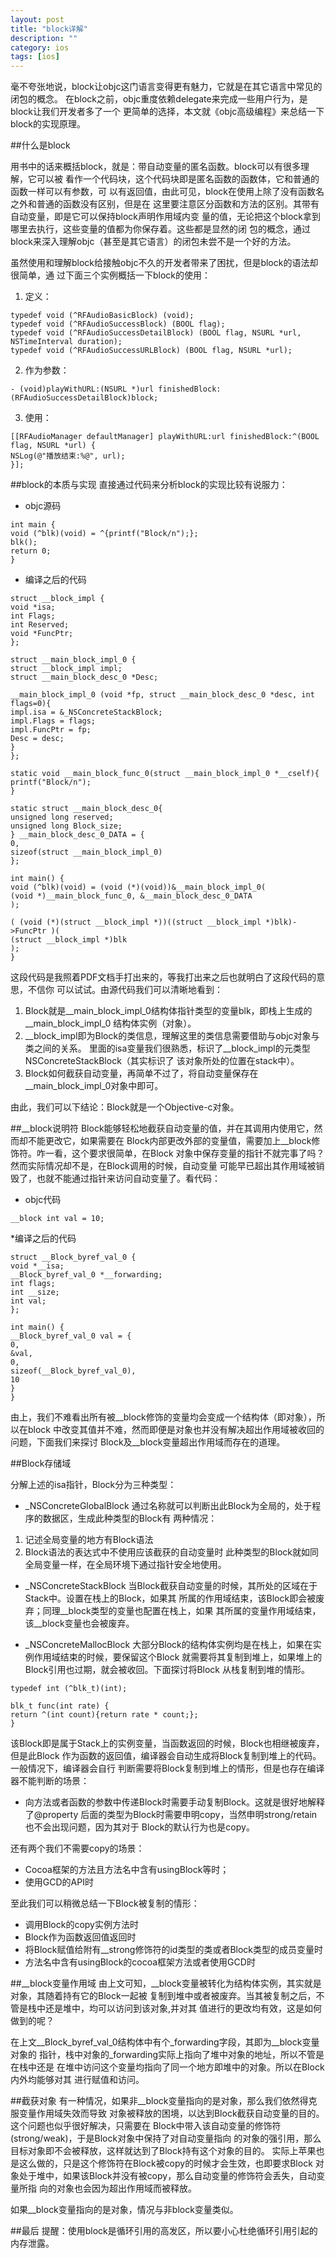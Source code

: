```yaml
---
layout: post
title: "block详解"
description: ""
category: ios
tags: [ios]
---
```


毫不夸张地说，block让objc这门语言变得更有魅力，它就是在其它语言中常见的闭包的概念。
在block之前，objc重度依赖delegate来完成一些用户行为，是block让我们开发者多了一个
更简单的选择，本文就《objc高级编程》来总结一下block的实现原理。

##什么是block

用书中的话来概括block，就是：带自动变量的匿名函数。block可以有很多理解，它可以被
看作一个代码块，这个代码块即是匿名函数的函数体，它和普通的函数一样可以有参数，可
以有返回值，由此可见，block在使用上除了没有函数名之外和普通的函数没有区别，但是在
这里要注意区分函数和方法的区别。其带有自动变量，即是它可以保持block声明作用域内变
量的值，无论把这个block拿到哪里去执行，这些变量的值都为你保存着。这些都是显然的闭
包的概念，通过block来深入理解objc（甚至是其它语言）的闭包未尝不是一个好的方法。

虽然使用和理解block给接触objc不久的开发者带来了困扰，但是block的语法却很简单，通
过下面三个实例概括一下block的使用：

1. 定义：

```
typedef void (^RFAudioBasicBlock) (void);
typedef void (^RFAudioSuccessBlock) (BOOL flag);
typedef void (^RFAudioSuccessDetailBlock) (BOOL flag, NSURL *url, NSTimeInterval duration);
typedef void (^RFAudioSuccessURLBlock) (BOOL flag, NSURL *url);
```
2. 作为参数：

```
- (void)playWithURL:(NSURL *)url finishedBlock:(RFAudioSuccessDetailBlock)block;
```
3. 使用：

```
[[RFAudioManager defaultManager] playWithURL:url finishedBlock:^(BOOL flag, NSURL *url) {
NSLog(@"播放结束:%@", url);
}];
```

##block的本质与实现
直接通过代码来分析block的实现比较有说服力：

* objc源码

```
int main {
void (^blk)(void) = ^{printf("Block/n");};
blk();
return 0;
}
```

* 编译之后的代码

```
struct __block_impl {
void *isa;
int Flags;
int Reserved;
void *FuncPtr;
};

struct __main_block_impl_0 {
struct __block_impl impl;
struct __main_block_desc_0 *Desc;

__main_block_impl_0 (void *fp, struct __main_block_desc_0 *desc, int flags=0){
impl.isa = &_NSConcreteStackBlock;
impl.Flags = flags;
impl.FuncPtr = fp;
Desc = desc;
}
};

static void __main_block_func_0(struct __main_block_impl_0 *__cself){
printf("Block/n");
}

static struct __main_block_desc_0{
unsigned long reserved;
unsigned long Block_size;
} __main_block_desc_0_DATA = {
0,
sizeof(struct __main_block_impl_0)
};

int main() {
void (^blk)(void) = (void (*)(void))&__main_block_impl_0(
(void *)__main_block_func_0, &__main_block_desc_0_DATA
);

( (void (*)(struct __block_impl *))((struct __block_impl *)blk)->FuncPtr )(
(struct __block_impl *)blk
);
}
```

这段代码是我照着PDF文档手打出来的，等我打出来之后也就明白了这段代码的意思，不信你
可以试试。由源代码我们可以清晰地看到：

1. Block就是__main_block_impl_0结构体指针类型的变量blk，即栈上生成的__main_block_impl_0
结构体实例（对象）。
2. __block_impl即为Block的类信息，理解这里的类信息需要借助与objc对象与类之间的关系。
里面的isa变量我们很熟悉，标识了__block_impl的元类型NSConcreteStackBlock（其实标识了
该对象所处的位置在stack中）。
3. Block如何截获自动变量，再简单不过了，将自动变量保存在__main_block_impl_0对象中即可。

由此，我们可以下结论：Block就是一个Objective-c对象。

##__block说明符
Block能够轻松地截获自动变量的值，并在其调用内使用它，然而却不能更改它，如果需要在
Block内部更改外部的变量值，需要加上__block修饰符。咋一看，这个要求很简单，在Block
对象中保存变量的指针不就完事了吗？然而实际情况却不是，在Block调用的时候，自动变量
可能早已超出其作用域被销毁了，也就不能通过指针来访问自动变量了。看代码：

* objc代码

```
__block int val = 10;
```

*编译之后的代码

```
struct __Block_byref_val_0 {
void *__isa;
__Block_byref_val_0 *__forwarding;
int flags;
int __size;
int val;
};

int main() {
__Block_byref_val_0 val = {
0,
&val,
0,
sizeof(__Block_byref_val_0),
10
}
}
```

由上，我们不难看出所有被__block修饰的变量均会变成一个结构体（即对象），所以在block
中改变其值并不难，然而即便是对象也并没有解决超出作用域被收回的问题，下面我们来探讨
Block及__block变量超出作用域而存在的道理。

##Block存储域

分解上述的isa指针，Block分为三种类型：

* _NSConcreteGlobalBlock
通过名称就可以判断出此Block为全局的，处于程序的数据区，生成此种类型的Block有
两种情况：
1. 记述全局变量的地方有Block语法
2. Block语法的表达式中不使用应该截获的自动变量时
此种类型的Block就如同全局变量一样，在全局环境下通过指针安全地使用。

* _NSConcreteStackBlock
当Block截获自动变量的时候，其所处的区域在于Stack中。设置在栈上的Block，如果其
所属的作用域结束，该Block即会被废弃；同理__block类型的变量也配置在栈上，如果
其所属的变量作用域结束，该__block变量也会被废弃。

* _NSConcreteMallocBlock
大部分Block的结构体实例均是在栈上，如果在实例作用域结束的时候，要保留这个Block
就需要将其复制到堆上，如果堆上的Block引用也过期，就会被收回。下面探讨将Block
从栈复制到堆的情形。

```
typedef int (^blk_t)(int);

blk_t func(int rate) {
return ^(int count){return rate * count;};
}
```
该Block即是属于Stack上的实例变量，当函数返回的时候，Block也相继被废弃，但是此Block
作为函数的返回值，编译器会自动生成将Block复制到堆上的代码。一般情况下，编译器会自行
判断需要将Block复制到堆上的情形，但是也存在编译器不能判断的场景：

* 向方法或者函数的参数中传递Block时需要手动复制Block。这就是很好地解释了@property
后面的类型为Block时需要申明copy，当然申明strong/retain也不会出现问题，因为其对于
Block的默认行为也是copy。

还有两个我们不需要copy的场景：

* Cocoa框架的方法且方法名中含有usingBlock等时；
* 使用GCD的API时

至此我们可以稍微总结一下Block被复制的情形：

* 调用Block的copy实例方法时
* Block作为函数返回值返回时
* 将Block赋值给附有__strong修饰符的id类型的类或者Block类型的成员变量时
* 方法名中含有usingBlock的cocoa框架方法或者使用GCD时

##__block变量作用域
由上文可知，__block变量被转化为结构体实例，其实就是对象，其随着持有它的Block一起被
复制到堆中或者被废弃。当其被复制之后，不管是栈中还是堆中，均可以访问到该对象,并对其
值进行的更改均有效，这是如何做到的呢？

在上文__Block_byref_val_0结构体中有个_forwarding字段，其即为__block变量对象的
指针，栈中对象的_forwarding实际上指向了堆中对象的地址，所以不管是在栈中还是
在堆中访问这个变量均指向了同一个地方即堆中的对象。所以在Block内外均能够对其
进行赋值和访问。

##截获对象
有一种情况，如果非__block变量指向的是对象，那么我们依然得克服变量作用域失效而导致
对象被释放的困境，以达到Block截获自动变量的目的。这个问题也似乎很好解决，只需要在
Block中带入该自动变量的修饰符(strong/weak)，于是Block对象中保持了对自动变量指向
的对象的强引用，那么目标对象即不会被释放，这样就达到了Block持有这个对象的目的。
实际上苹果也是这么做的，只是这个修饰符在Block被copy的时候才会生效，也即要求Block
对象处于堆中，如果该Block并没有被copy，那么自动变量的修饰符会丢失，自动变量所指
向的对象也会因为超出作用域而被释放。

如果__block变量指向的是对象，情况与非block变量类似。

##最后
提醒：使用block是循环引用的高发区，所以要小心杜绝循环引用引起的内存泄露。

  
  
  
  
  
  
  
  

